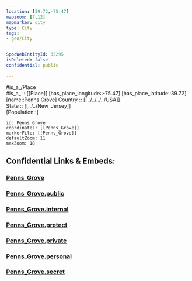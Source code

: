 ```yaml
---
location: [39.72,-75.47] 
mapzoom: [7,12] 
mapmarker: city 
type: City
tags:
- geo/City


SpocWebEntityId: 33295
isDeleted: false
confidential: public

---
```

#is_a_/Place  
#is_a_ :: [[Place]] 
[has_place_longitude::-75.47] 
[has_place_latitude::39.72] 
[name::Penns Grove] 
Country :: [[../../../../USA]]  
State :: [[../../New_Jersey]]  
[Population::] 



```leaflet
id: Penns Grove
coordinates: [[Penns_Grove]] 
markerFile: [[Penns_Grove]] 
defaultZoom: 11 
maxZoom: 18
```


## Confidential Links & Embeds: 

### [Penns_Grove](/_Standards/Earth/Continent/America~North/USA/USA~Eastern/New_Jersey/counties~New_Jersey/Salem,County/cities~Salem/Penns_Grove.md) 

### [Penns_Grove.public](/_public/Earth/Continent/America~North/USA/USA~Eastern/New_Jersey/counties~New_Jersey/Salem,County/cities~Salem/Penns_Grove.public.md) 

### [Penns_Grove.internal](/_internal/Earth/Continent/America~North/USA/USA~Eastern/New_Jersey/counties~New_Jersey/Salem,County/cities~Salem/Penns_Grove.internal.md) 

### [Penns_Grove.protect](/_protect/Earth/Continent/America~North/USA/USA~Eastern/New_Jersey/counties~New_Jersey/Salem,County/cities~Salem/Penns_Grove.protect.md) 

### [Penns_Grove.private](/_private/Earth/Continent/America~North/USA/USA~Eastern/New_Jersey/counties~New_Jersey/Salem,County/cities~Salem/Penns_Grove.private.md) 

### [Penns_Grove.personal](/_personal/Earth/Continent/America~North/USA/USA~Eastern/New_Jersey/counties~New_Jersey/Salem,County/cities~Salem/Penns_Grove.personal.md) 

### [Penns_Grove.secret](/_secret/Earth/Continent/America~North/USA/USA~Eastern/New_Jersey/counties~New_Jersey/Salem,County/cities~Salem/Penns_Grove.secret.md)

